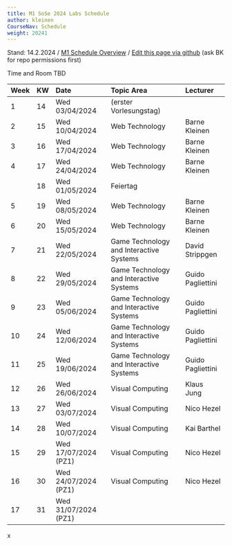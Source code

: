 ```yaml
---
title: M1 SoSe 2024 Labs Schedule
author: kleinen
CourseNav: Schedule
weight: 20241
---
```



Stand: 14.2.2024 / 
[M1 Schedule Overview](/classes/m1)
/
[Edit this page via github](https://github.com/bkleinen/bkleinen.github.io/blob/main/hugo/content/classes/ss2024/m1-web/schedule/index.md) (ask BK for repo permissions first)

Time and Room TBD

| Week | KW | Date           | Topic Area             | Lecturer |
|:-----|:---|:---------------|:-----------------------|:---------|
| 1    | 14 | Wed 03/04/2024 | (erster Vorlesungstag) |          |
| 2    | 15 | Wed 10/04/2024       | Web Technology | Barne Kleinen
| 3    | 16 | Wed 17/04/2024       | Web Technology | Barne Kleinen |
| 4    | 17 | Wed 24/04/2024       | Web Technology | Barne Kleinen |
|      | 18 | Wed 01/05/2024       | Feiertag                                |   |
| 5    | 19 | Wed 08/05/2024       | Web Technology |Barne Kleinen  |
| 6    | 20 | Wed 15/05/2024       | Web Technology |Barne Kleinen |
| 7    | 21 | Wed 22/05/2024       | Game Technology and Interactive Systems                         | David Strippgen   |
| 8    | 22 | Wed 29/05/2024       | Game Technology and Interactive Systems                         | Guido Pagliettini |
| 9    | 23 | Wed 05/06/2024       | Game Technology and Interactive Systems                         | Guido Pagliettini                  |
| 10   | 24 | Wed 12/06/2024       | Game Technology and Interactive Systems                          | Guido Pagliettini |
| 11   | 25 | Wed 19/06/2024       | Game Technology and Interactive Systems                          | Guido Pagliettini |
| 12   | 26 | Wed 26/06/2024       | Visual Computing                        | Klaus Jung     |
| 13   | 27 | Wed 03/07/2024       | Visual Computing                        | Nico Hezel     |
| 14   | 28 | Wed 10/07/2024       | Visual Computing                        | Kai Barthel    |
| 15   | 29 | Wed 17/07/2024 (PZ1) | Visual Computing                        | Nico Hezel     |
| 16   | 30 | Wed 24/07/2024 (PZ1) | Visual Computing                        | Nico Hezel     |
| 17   | 31 | Wed 31/07/2024 (PZ1) |                                         |                |
x
